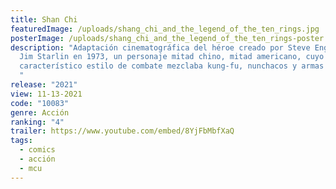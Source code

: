```yaml
---
title: Shan Chi
featuredImage: /uploads/shang_chi_and_the_legend_of_the_ten_rings.jpg
posterImage: /uploads/shang_chi_and_the_legend_of_the_ten_rings-poster.jpg
description: "Adaptación cinematográfica del héroe creado por Steve Englehart y
  Jim Starlin en 1973, un personaje mitad chino, mitad americano, cuyo
  característico estilo de combate mezclaba kung-fu, nunchacos y armas de fuego.
  "
release: "2021"
view: 11-13-2021
code: "10083"
genre: Acción
ranking: "4"
trailer: https://www.youtube.com/embed/8YjFbMbfXaQ
tags:
  - comics
  - acción
  - mcu
---
```

